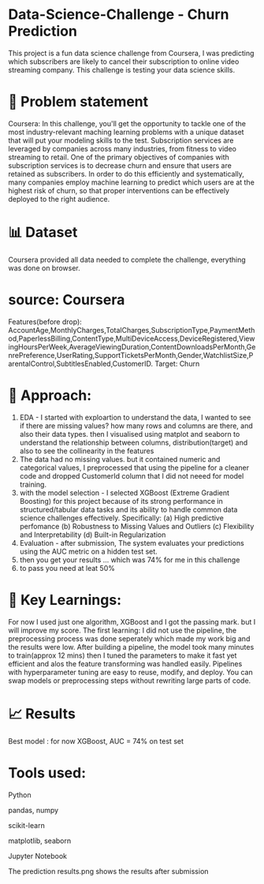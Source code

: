 # Data-Science-Challenge - Churn Prediction

This project is a fun data science challenge from Coursera, I was predicting which subscribers are likely to cancel their subscription to online video streaming company.
This challenge is testing your data science skills.

# 📌 Problem statement
Coursera: In this challenge, you'll get the opportunity to tackle one of the most industry-relevant maching learning problems with a unique dataset that will put your modeling skills to the test. Subscription services are leveraged by companies across many industries, from fitness to video streaming to retail. One of the primary objectives of companies with subscription services is to decrease churn and ensure that users are retained as subscribers. In order to do this efficiently and systematically, many companies employ machine learning to predict which users are at the highest risk of churn, so that proper interventions can be effectively deployed to the right audience.

# 📊 Dataset
Coursera provided all data needed to complete the challenge, everything was done on browser.

# source: Coursera
Features(before drop): AccountAge,MonthlyCharges,TotalCharges,SubscriptionType,PaymentMethod,PaperlessBilling,ContentType,MultiDeviceAccess,DeviceRegistered,ViewingHoursPerWeek,AverageViewingDuration,ContentDownloadsPerMonth,GenrePreference,UserRating,SupportTicketsPerMonth,Gender,WatchlistSize,ParentalControl,SubtitlesEnabled,CustomerID.
Target: Churn 

#  🧪 Approach:
1. EDA - I started with exploartion to understand the data, I wanted to see if there are missing values? how many rows and columns are there, and also their data types.
   then I visualised using matplot and seaborn to understand the relationship between columns, distribution(target) and also to see the collinearity in the features
2. The data had no missing values. but it contained numeric and categorical values, I preprocessed that using the pipeline for a cleaner code and dropped CustomerId column that I did not neeed for model training.
3. with the model selection - I selected XGBoost (Extreme Gradient Boosting) for this project because of its strong performance in structured/tabular data tasks and its ability to handle common data science challenges effectively. Specifically: (a) High predictive perfomance (b) Robustness to Missing Values and Outliers (c) Flexibility and Interpretability  (d)  Built-in Regularization
4. Evaluation - after submission, The system evaluates your predictions using the AUC metric on a hidden test set.
5. then you get your results ... which was 74% for me in this challenge
6. to pass you need at leat 50%


# 🧠 Key Learnings:
For now I used just one algorithm, XGBoost and I got the passing mark. but I will improve my score.
The first learning: I did not use the pipeline, the preprocessing process was done seperately which made my work big and the results were low.
After building a pipeline, the model took many minutes to train(approx 12 mins) then I tuned the parameters to make it fast yet efficient and alos the feature transforming was handled easily.
Pipelines with hyperparameter tuning are easy to reuse, modify, and deploy.
You can swap models or preprocessing steps without rewriting large parts of code.

# 📈 Results
Best model : for now XGBoost, 
AUC = 74% on test set

# Tools used:
Python

pandas, numpy

scikit-learn

matplotlib, seaborn

Jupyter Notebook

The prediction results.png shows the results after submission

   



